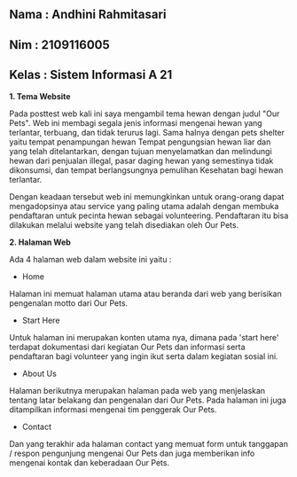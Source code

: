 ## Nama : Andhini Rahmitasari
## Nim : 2109116005
## Kelas : Sistem Informasi A 21

**1. Tema Website**

Pada posttest web kali ini saya mengambil tema hewan dengan judul "Our Pets". Web ini membagi segala jenis informasi mengenai hewan yang terlantar, terbuang, dan tidak terurus lagi.
Sama halnya dengan pets shelter yaitu tempat penampungan hewan Tempat pengungsian hewan liar dan yang telah ditelantarkan, dengan tujuan menyelamatkan dan melindungi hewan dari
penjualan illegal, pasar daging hewan yang semestinya tidak dikonsumsi, dan tempat berlangsungnya pemulihan Kesehatan bagi hewan terlantar. 

Dengan keadaan tersebut web ini memungkinkan untuk orang-orang dapat mengadopsinya atau service yang paling utama adalah dengan membuka pendaftaran untuk pecinta hewan sebagai volunteering.
Pendaftaran itu bisa dilakukan melalui website yang telah disediakan oleh Our Pets.

**2. Halaman Web**

Ada 4 halaman web dalam website ini yaitu :

 - Home
 
 Halaman ini memuat halaman utama atau beranda dari web yang berisikan pengenalan motto dari Our Pets.
 - Start Here
 
 Untuk halaman ini merupakan konten utama nya, dimana pada 'start here' terdapat dokumentasi dari kegiatan 
 Our Pets dan informasi serta pendaftaran bagi volunteer yang ingin ikut serta dalam kegiatan sosial ini.

 - About Us
 
 Halaman berikutnya merupakan halaman pada web yang menjelaskan tentang latar belakang dan pengenalan dari Our Pets. 
 Pada halaman ini juga ditampilkan informasi mengenai tim penggerak Our Pets.
 
 - Contact
 
 Dan yang terakhir ada halaman contact yang memuat form untuk tanggapan / respon pengunjung mengenai Our Pets dan juga memberikan info mengenai kontak dan keberadaan Our Pets.
  
